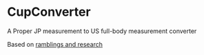 # CupConverter

A Proper JP measurement to US full-body measurement converter

Based on [ramblings and research](https://github.com/feederbox826/notes/blob/main/bra-sizes.md)